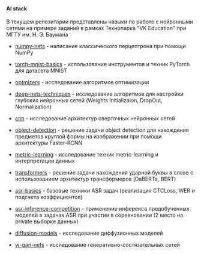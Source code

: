 #### AI stack

В текущем репозитории представлены навыки по работе с нейронными сетями на примере заданий в рамках Технопарка "VK Education" при МГТУ им. Н. Э. Баумана

* [numpy-nets](numpy-nets) - написание классического перцептрона при помощи NumPy

* [torch-mnist-basics](mnist-basics) - использование инструментов и техник PyTorch для датасета MNIST

* [optmizers](optmizers) - исследование алгоритмов оптимизации

* [deep-nets-techniques](nets-essentials) - исследование алгоритмов для настройки глубоких нейронных сетей (Weights Initializaion, DropOut, Normalization)

* [cnn](cnn) - исследование архитектур сверточных нейронных сетей

* [object-detection](object-detection) - решение задачи object detection для нахождения предметов круглой формы на изображении при помощи архитектуры Faster-RCNN

* [metric-learning](metric-learning) - исследование техник metric-learning и интерпретации данных

* [transformers](stressed-position-transformers) - решение задачи нахождения ударной буквы в слове с использованием архитектур трансформеров (DaBERTa, BERT)

* [asr-basics](asr-basics) - базовые техники ASR задач (реализация CTCLoss, WER и подсчета коэффициентов)

* [asr-inference-competition](asr-inference-competition) - применение инференса предобученных моделей в задачах ASR при участии в соревновании (2 место на private выборке данных)

* [diffusion-models](diffusion-models) - исследование диффузионных моделей

* [w-gan-nets](w-gan-nets) - исследование генеративно-состязательных сетей
